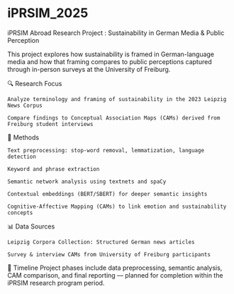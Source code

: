 # iPRSIM_2025
iPRSIM Abroad Research Project : Sustainability in German Media &amp; Public Perception

This project explores how sustainability is framed in German-language media and how that framing compares to public perceptions captured through in-person surveys at the University of Freiburg.

🔍 Research Focus

    Analyze terminology and framing of sustainability in the 2023 Leipzig News Corpus

    Compare findings to Conceptual Association Maps (CAMs) derived from Freiburg student interviews

🧪 Methods

    Text preprocessing: stop-word removal, lemmatization, language detection

    Keyword and phrase extraction

    Semantic network analysis using textnets and spaCy

    Contextual embeddings (BERT/SBERT) for deeper semantic insights

    Cognitive-Affective Mapping (CAMs) to link emotion and sustainability concepts

📊 Data Sources

    Leipzig Corpora Collection: Structured German news articles

    Survey & interview CAMs from University of Freiburg participants

📅 Timeline
Project phases include data preprocessing, semantic analysis, CAM comparison, and final reporting — planned for completion within the iPRSIM research program period.
